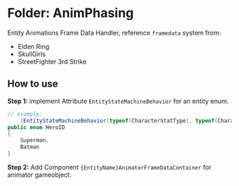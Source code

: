 # Folder: AnimPhasing
Entity Animations Frame Data Handler, reference `framedata` system from:
- Elden Ring
- SkullGirls
- StreetFighter 3rd Strike


## How to use

**Step 1:** implement Attribute `EntityStateMachineBehavior` for an entity enum.

```csharp
// example:
    [EntityStateMachineBehavior(typeof(CharacterStatType), typeof(CharacterStateType), typeof(CharacterTriggerType),"Assets/Scripts/Core/Generated/Character")]
public enum HeroID
{
    Superman,
    Batman
}
```

**Step 2:**
Add Component `{EntityName}AnimatorFrameDataContainer` for animator gameobject.